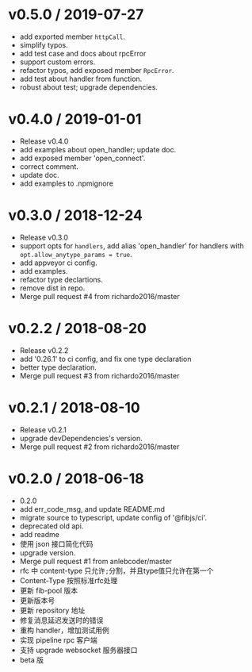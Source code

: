 
v0.5.0 / 2019-07-27
==================

  * add exported member `httpCall`.
  * simplify typos.
  * add test case and docs about rpcError
  * support custom errors.
  * refactor typos, add exposed member `RpcError`.
  * add test about handler  from function.
  * robust about test; upgrade dependencies.

v0.4.0 / 2019-01-01
===================

  * Release v0.4.0
  * add examples about open_handler; update doc.
  * add exposed member 'open_connect'.
  * correct comment.
  * update doc.
  * add examples to .npmignore

v0.3.0 / 2018-12-24
===================

  * Release v0.3.0
  * support opts for `handlers`, add alias 'open_handler' for handlers with `opt.allow_anytype_params = true`.
  * add appveyor ci config.
  * add examples.
  * refactor type declartions.
  * remove dist in repo.
  * Merge pull request #4 from richardo2016/master

v0.2.2 / 2018-08-20
===================

  * Release v0.2.2
  * add '0.26.1' to ci config, and fix one type declaration
  * better type declaration.
  * Merge pull request #3 from richardo2016/master

v0.2.1 / 2018-08-10
===================

  * Release v0.2.1
  * upgrade devDependencies's version.
  * Merge pull request #2 from richardo2016/master

v0.2.0 / 2018-06-18
===================

  * 0.2.0
  * add err_code_msg, and update README.md
  * migrate source to typescript, update config of '@fibjs/ci'.
  * deprecated old api.
  * add readme
  * 使用 json 接口简化代码
  * upgrade version.
  * Merge pull request #1 from anlebcoder/master
  * rfc 中 content-type 只允许`;`分割，并且type值只允许在第一个
  * Content-Type 按照标准rfc处理
  * 更新 fib-pool 版本
  * 更新版本号
  * 更新 repository 地址
  * 修复消息延迟发送时的错误
  * 重构 handler，增加测试用例
  * 实现  pipeline rpc 客户端
  * 支持 upgrade websocket 服务器接口
  * beta 版
